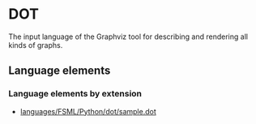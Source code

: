 # DOT
The input language of the Graphviz tool for describing and rendering all kinds of graphs.
## Language elements
### Language elements by extension
* [languages/FSML/Python/dot/sample.dot](../../languages/FSML/Python/dot/sample.dot)

